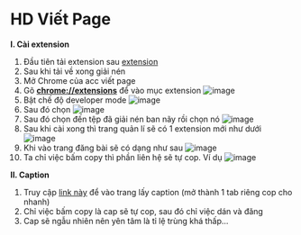 # HD Viết Page
**I. Cài extension**
1. Đầu tiên tải extension sau
[extension](https://github.com/binTNT/vietPage/raw/main/getNamePage.rar)
2. Sau khi tải về xong giải nén
3. Mở Chrome của acc viết page
4. Gõ [**chrome://extensions**](chrome://extensions) để vào mục extension
![image](https://github.com/user-attachments/assets/5459df4c-8638-453e-9bee-126f5520e382)
5. Bật chế độ developer mode
![image](https://github.com/user-attachments/assets/1a206efa-39a6-4418-bc19-acd4462bfa5e)
6. Sau đó chọn
![image](https://github.com/user-attachments/assets/2a65ec5c-0e46-436e-be7d-31d5beb5718d)
7. Sau đó chọn đến tệp đã giải nén ban nãy rồi chọn nó
![image](https://github.com/user-attachments/assets/736808f9-7c9c-49e7-ba38-5b167631c429)
8. Sau khi cài xong thì trang quản lí sẽ có 1 extension mới như dưới
![image](https://github.com/user-attachments/assets/7bd34fd8-6788-4aab-b433-b963c1a59abc)
9. Khi vào trang đăng bài sẽ có dạng như sau
![image](https://github.com/user-attachments/assets/18be42fe-52b6-4aae-b364-5dc5eec4f525)
10. Ta chỉ việc bấm copy thì phần liên hệ sẽ tự cop. Ví dụ
![image](https://github.com/user-attachments/assets/dfe12c60-9d1d-43aa-ae58-6666499309b7)

**II. Caption**
1. Truy cập [link này](https://bintnt.github.io/muaHe/) để vào trang lấy caption (mở thành 1 tab riêng cop cho nhanh)
2. Chỉ việc bấm copy là cap sẽ tự cop, sau đó chỉ việc dán và đăng
3. Cap sẽ ngẫu nhiên nên yên tâm là tỉ lệ trùng khá thấp...
